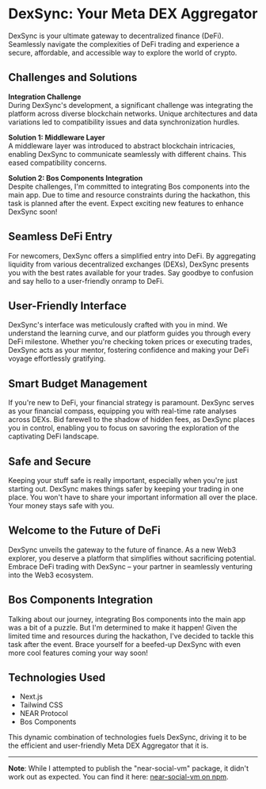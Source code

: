 # DexSync: Your Meta DEX Aggregator

DexSync is your ultimate gateway to decentralized finance (DeFi). Seamlessly navigate the complexities of DeFi trading and experience a secure, affordable, and accessible way to explore the world of crypto.

## Challenges and Solutions

**Integration Challenge**  
During DexSync's development, a significant challenge was integrating the platform across diverse blockchain networks. Unique architectures and data variations led to compatibility issues and data synchronization hurdles.

**Solution 1: Middleware Layer**  
A middleware layer was introduced to abstract blockchain intricacies, enabling DexSync to communicate seamlessly with different chains. This eased compatibility concerns.

**Solution 2: Bos Components Integration**  
Despite challenges, I'm committed to integrating Bos components into the main app. Due to time and resource constraints during the hackathon, this task is planned after the event. Expect exciting new features to enhance DexSync soon!

## Seamless DeFi Entry

For newcomers, DexSync offers a simplified entry into DeFi. By aggregating liquidity from various decentralized exchanges (DEXs), DexSync presents you with the best rates available for your trades. Say goodbye to confusion and say hello to a user-friendly onramp to DeFi.

## User-Friendly Interface

DexSync's interface was meticulously crafted with you in mind. We understand the learning curve, and our platform guides you through every DeFi milestone. Whether you're checking token prices or executing trades, DexSync acts as your mentor, fostering confidence and making your DeFi voyage effortlessly gratifying.

## Smart Budget Management

If you're new to DeFi, your financial strategy is paramount. DexSync serves as your financial compass, equipping you with real-time rate analyses across DEXs. Bid farewell to the shadow of hidden fees, as DexSync places you in control, enabling you to focus on savoring the exploration of the captivating DeFi landscape.

## Safe and Secure

Keeping your stuff safe is really important, especially when you're just starting out. DexSync makes things safer by keeping your trading in one place. You won't have to share your important information all over the place. Your money stays safe with you.

## Welcome to the Future of DeFi

DexSync unveils the gateway to the future of finance. As a new Web3 explorer, you deserve a platform that simplifies without sacrificing potential. Embrace DeFi trading with DexSync – your partner in seamlessly venturing into the Web3 ecosystem.

## Bos Components Integration

Talking about our journey, integrating Bos components into the main app was a bit of a puzzle. But I'm determined to make it happen! Given the limited time and resources during the hackathon, I've decided to tackle this task after the event. Brace yourself for a beefed-up DexSync with even more cool features coming your way soon!

## Technologies Used

- Next.js
- Tailwind CSS
- NEAR Protocol
- Bos Components

This dynamic combination of technologies fuels DexSync, driving it to be the efficient and user-friendly Meta DEX Aggregator that it is.

---

**Note**: While I attempted to publish the "near-social-vm" package, it didn't work out as expected. You can find it here: [near-social-vm on npm](https://www.npmjs.com/package/near-social-vm).
